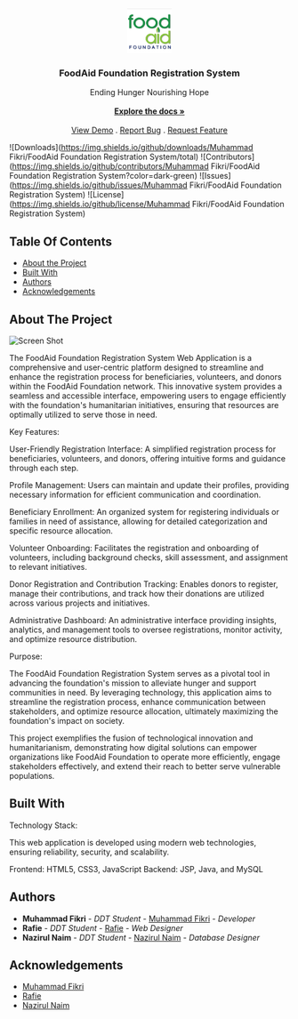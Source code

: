 <br/>
<p align="center">
  <a href="https://github.com/Muhammad Fikri/FoodAid Foundation Registration System">
    <img src="/web/asset/faf.png" alt="Logo" width="80" height="80">
  </a>

  <h3 align="center">FoodAid Foundation Registration System</h3>

  <p align="center">
    Ending Hunger ​Nourishing Hope
    <br/>
    <br/>
    <a href="https://github.com/Muhammad Fikri/FoodAid Foundation Registration System"><strong>Explore the docs »</strong></a>
    <br/>
    <br/>
    <a href="https://github.com/Muhammad Fikri/FoodAid Foundation Registration System">View Demo</a>
    .
    <a href="https://github.com/Muhammad Fikri/FoodAid Foundation Registration System/issues">Report Bug</a>
    .
    <a href="https://github.com/Muhammad Fikri/FoodAid Foundation Registration System/issues">Request Feature</a>
  </p>
</p>

![Downloads](https://img.shields.io/github/downloads/Muhammad Fikri/FoodAid Foundation Registration System/total) ![Contributors](https://img.shields.io/github/contributors/Muhammad Fikri/FoodAid Foundation Registration System?color=dark-green) ![Issues](https://img.shields.io/github/issues/Muhammad Fikri/FoodAid Foundation Registration System) ![License](https://img.shields.io/github/license/Muhammad Fikri/FoodAid Foundation Registration System) 

## Table Of Contents

* [About the Project](#about-the-project)
* [Built With](#built-with)
* [Authors](#authors)
* [Acknowledgements](#acknowledgements)

## About The Project

![Screen Shot](images/screenshot.png)

The FoodAid Foundation Registration System Web Application is a comprehensive and user-centric platform designed to streamline and enhance the registration process for beneficiaries, volunteers, and donors within the FoodAid Foundation network. This innovative system provides a seamless and accessible interface, empowering users to engage efficiently with the foundation's humanitarian initiatives, ensuring that resources are optimally utilized to serve those in need.

Key Features:

User-Friendly Registration Interface: A simplified registration process for beneficiaries, volunteers, and donors, offering intuitive forms and guidance through each step.

Profile Management: Users can maintain and update their profiles, providing necessary information for efficient communication and coordination.

Beneficiary Enrollment: An organized system for registering individuals or families in need of assistance, allowing for detailed categorization and specific resource allocation.

Volunteer Onboarding: Facilitates the registration and onboarding of volunteers, including background checks, skill assessment, and assignment to relevant initiatives.

Donor Registration and Contribution Tracking: Enables donors to register, manage their contributions, and track how their donations are utilized across various projects and initiatives.

Administrative Dashboard: An administrative interface providing insights, analytics, and management tools to oversee registrations, monitor activity, and optimize resource distribution.


Purpose:

The FoodAid Foundation Registration System serves as a pivotal tool in advancing the foundation's mission to alleviate hunger and support communities in need. By leveraging technology, this application aims to streamline the registration process, enhance communication between stakeholders, and optimize resource allocation, ultimately maximizing the foundation's impact on society.

This project exemplifies the fusion of technological innovation and humanitarianism, demonstrating how digital solutions can empower organizations like FoodAid Foundation to operate more efficiently, engage stakeholders effectively, and extend their reach to better serve vulnerable populations.

## Built With

Technology Stack:

This web application is developed using modern web technologies, ensuring reliability, security, and scalability.

Frontend: HTML5, CSS3, JavaScript
Backend: JSP, Java, and MySQL


## Authors

* **Muhammad Fikri** - *DDT Student* - [Muhammad Fikri](https://github.com/MuhammadFikri-main) - *Developer*
* **Rafie** - *DDT Student* - [Rafie]() - *Web Designer*
* **Nazirul Naim** - *DDT Student* - [Nazirul Naim]() - *Database Designer*

## Acknowledgements

* [Muhammad Fikri](https://github.com/MuhammadFikri-main)
* [Rafie]()
* [Nazirul Naim]()

